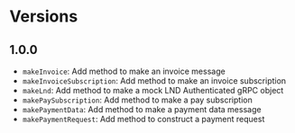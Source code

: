 # Versions

## 1.0.0

- `makeInvoice`: Add method to make an invoice message
- `makeInvoiceSubscription`: Add method to make an invoice subscription
- `makeLnd`: Add method to make a mock LND Authenticated gRPC object
- `makePaySubscription`: Add method to make a pay subscription
- `makePaymentData`: Add method to make a payment data message
- `makePaymentRequest`: Add method to construct a payment request
